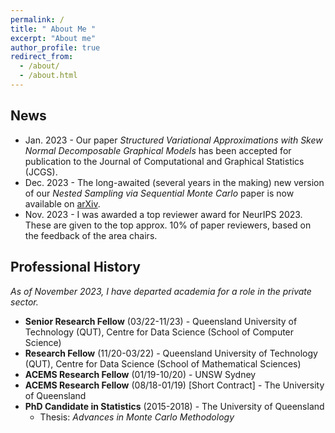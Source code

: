 ```yaml
---
permalink: /
title: " About Me "
excerpt: "About me"
author_profile: true
redirect_from: 
  - /about/
  - /about.html
---
```


## News 

* Jan. 2023 - Our paper *Structured Variational Approximations with Skew Normal Decomposable Graphical Models* has been accepted for publication to the Journal of Computational and Graphical Statistics (JCGS). 
*  Dec. 2023 -  The long-awaited (several years in the making) new version of our *Nested Sampling via Sequential Monte Carlo* paper is now available on [arXiv](https://t.co/8r4UubU23o).
*  Nov. 2023 - I was awarded a top reviewer award for NeurIPS 2023. These are given to the top approx. 10% of paper reviewers, based on the feedback of the area chairs. 


## Professional History
*As of November 2023, I have departed academia for a role in the private sector.* 

* **Senior Research Fellow** (03/22-11/23) - Queensland University of Technology (QUT), Centre for Data Science (School of Computer Science)
* **Research Fellow** (11/20-03/22) - Queensland University of Technology (QUT), Centre for Data Science (School of Mathematical Sciences)
* **ACEMS Research Fellow** (01/19-10/20) - UNSW Sydney
* **ACEMS Research Fellow** (08/18-01/19) [Short Contract] - The University of Queensland
* **PhD Candidate in Statistics** (2015-2018) - The University of Queensland
  * Thesis: *Advances in Monte Carlo Methodology*


